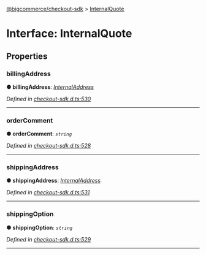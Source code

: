 [@bigcommerce/checkout-sdk](../README.md) > [InternalQuote](../interfaces/internalquote.md)



# Interface: InternalQuote


## Properties
<a id="billingaddress"></a>

###  billingAddress

**●  billingAddress**:  *[InternalAddress](internaladdress.md)* 

*Defined in [checkout-sdk.d.ts:530](https://github.com/bigcommerce/checkout-sdk-js/blob/66bc013/dist/checkout-sdk.d.ts#L530)*





___

<a id="ordercomment"></a>

###  orderComment

**●  orderComment**:  *`string`* 

*Defined in [checkout-sdk.d.ts:528](https://github.com/bigcommerce/checkout-sdk-js/blob/66bc013/dist/checkout-sdk.d.ts#L528)*





___

<a id="shippingaddress"></a>

###  shippingAddress

**●  shippingAddress**:  *[InternalAddress](internaladdress.md)* 

*Defined in [checkout-sdk.d.ts:531](https://github.com/bigcommerce/checkout-sdk-js/blob/66bc013/dist/checkout-sdk.d.ts#L531)*





___

<a id="shippingoption"></a>

###  shippingOption

**●  shippingOption**:  *`string`* 

*Defined in [checkout-sdk.d.ts:529](https://github.com/bigcommerce/checkout-sdk-js/blob/66bc013/dist/checkout-sdk.d.ts#L529)*





___


